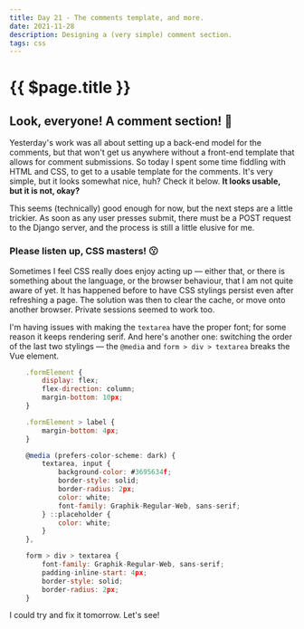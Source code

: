 ```yaml
---
title: Day 21 - The comments template, and more.
date: 2021-11-28
description: Designing a (very simple) comment section.
tags: css
---
```


# {{ $page.title }}

## Look, everyone! A comment section! 🤯

Yesterday's work was all about setting up a back-end model for the comments, but that won't get us anywhere without a front-end template that allows for comment submissions. So today I spent some time fiddling with HTML and CSS, to get to a usable template for the comments. It's very simple, but it looks somewhat nice, huh? Check it below. **It looks usable, but it is not, okay?**

<CommentsStub/>

This seems (technically) good enough for now, but the next steps are a little trickier. As soon as any user presses submit, there must be a POST request to the Django server, and the process is still a little elusive for me.

### Please listen up, CSS masters! 😗

Sometimes I feel CSS really does enjoy acting up — either that, or there is something about the language, or the browser behaviour, that I am not quite aware of yet. It has happened before to have CSS stylings persist even after refreshing a page. The solution was then to clear the cache, or move onto another browser. Private sessions seemed to work too.

I'm having issues with making the `textarea` have the proper font; for some reason it keeps rendering serif. And here's another one: switching the order of the last two stylings — the `@media` and `form > div > textarea` breaks the Vue element.

```js
	.formElement {
		display: flex;
		flex-direction: column;
		margin-bottom: 10px;
	}

	.formElement > label {
		margin-bottom: 4px;
	}

	@media (prefers-color-scheme: dark) {
		textarea, input {
			background-color: #3695634f;
			border-style: solid;
			border-radius: 2px;
			color: white;
			font-family: Graphik-Regular-Web, sans-serif;
		} ::placeholder {
			color: white;
		}
	},

	form > div > textarea {
		font-family: Graphik-Regular-Web, sans-serif;
		padding-inline-start: 4px;
		border-style: solid;
		border-radius: 2px;
	}
```

I could try and fix it tomorrow. Let's see!
